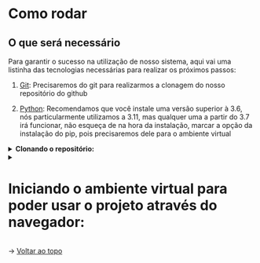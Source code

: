 # Como rodar

## O que será necessário

Para garantir o sucesso na utilização de nosso sistema, aqui vai uma listinha das tecnologias necessárias para realizar os próximos passos:

1. [Git](https://git-scm.com/downloads): Precisaremos do git para realizarmos a clonagem do nosso repositório do github

2. [Python](https://www.python.org/downloads/): Recomendamos que você instale uma versão superior à 3.6, nós particularmente utilizamos a 3.11, mas qualquer uma a partir do 3.7 irá funcionar, não esqueça de na hora da instalação, marcar a opção da instalação do pip, pois precisaremos dele para o ambiente virtual

<details>
  <summary><b>Clonando o repositório:</b></summary>

 1. Para clonar (baixar) o projeto e utiliza-lo no seu computador, siga os seguintes passos:

 ```
 Crie uma pasta onde deseja clonar o projeto e abra-a
 Clique no link do diretório ou utilize o comando "CTRL+L" no seu teclado
 Digite "cmd" (sem aspas) e pressione "Enter"

 Um prompt de comando (cmd) irá abrir, copie o comando todo abaixo e de "Enter"
 git clone https://github.com/equipedevo/API_1
 ``` 

 2. Ainda no cmd, você precisará ir para a pasta src, para isso, execute os seguintes comandos, linha por linha:
 ```
 cd API_1/
 cd src/
 ```
</details>

<details>
<summary><h1 style='display: inline-block;'>Iniciando o ambiente virtual para poder usar o projeto através do navegador:</h1></summary> 

 1. Após entrar na pasta src, digite os seguintes comandos:
 ```
 python -m venv venv
 .\venv\Scripts\activate
 pip install -r requirements.txt
 flask run
 ```

 2. Após realizar o comando "flask run", clique no link que aparece no cmd segurando o botão "CTRL" no seu teclado, ou então simplesmente acesse este link: <a href="http://127.0.0.1:5000">http://127.0.0.1:5000</a>

 3. Após finalizar o uso do nosso site, para sair do ambiente virtual, execute os seguintes comando:
 ```
 CTRL+C (teclado)
 (digite) deactivate
 ```

</details>

→ [Voltar ao topo](#topo)
